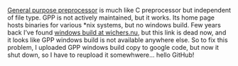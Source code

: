 [General purpose preprocessor](http://en.nothingisreal.com/wiki/GPP) is much like C preprocessor but independent of file type. GPP is not actively maintained, but it works. Its home page hosts binaries for various *nix systems, but no windows build. Few years back I’ve found [windows build at wichers.nu](http://labs.wichers.nu/2007/12/19/simple-actionscript-preprocessor/), but this link is dead now, and it looks like GPP windows build is not available anywhere else. So to fix this problem, I uploaded GPP windows build copy to google code, but now it shut down, so I have to reupload it somewhwere... hello GitHub!

